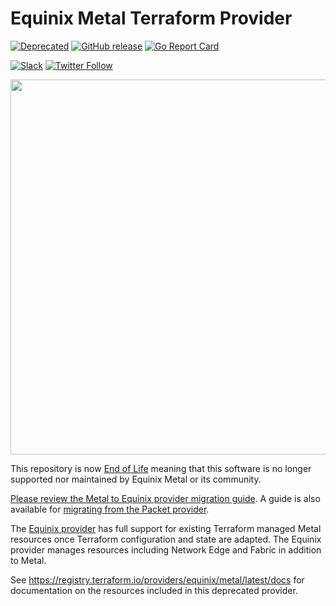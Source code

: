 # Equinix Metal Terraform Provider

[![Deprecated](https://img.shields.io/badge/Stability-Deprecated-black.svg)](deprecated-statement.md#deprecated-statements)
[![GitHub release](https://img.shields.io/github/release/equinix/terraform-provider-metal/all.svg?style=flat-square)](https://github.com/equinix/terraform-provider-metal/releases)
[![Go Report Card](https://goreportcard.com/badge/github.com/equinix/terraform-provider-metal)](https://goreportcard.com/report/github.com/equinix/terraform-provider-metal)

[![Slack](https://slack.equinixmetal.com/badge.svg)](https://slack.equinixmetal.com)
[![Twitter Follow](https://img.shields.io/twitter/follow/equinixmetal.svg?style=social&label=Follow)](https://twitter.com/intent/follow?screen_name=equinixmetal)

<img src="https://metal.equinix.com/metal/images/logo/equinix-metal-full.svg" width="600px">

This repository is now [End of Life](https://github.com/equinix-labs/equinix-labs/blob/main/end-of-life-statement.md) meaning that this software is no longer supported nor maintained by Equinix Metal or its community.

[Please review the Metal to Equinix provider migration guide](https://registry.terraform.io/providers/equinix/equinix/latest/docs/guides/migration_guide_equinix_metal). A guide is also available for [migrating from the Packet provider](https://registry.terraform.io/providers/equinix/equinix/latest/docs/guides/migration_guide_packet).

The [Equinix provider](https://registry.terraform.io/providers/equinix/equinix/latest/docs) has full support for existing Terraform managed Metal resources once Terraform configuration and state are adapted.  The Equinix provider manages resources including Network Edge and Fabric in addition to Metal.

See <https://registry.terraform.io/providers/equinix/metal/latest/docs> for documentation on the resources included in this deprecated provider.
